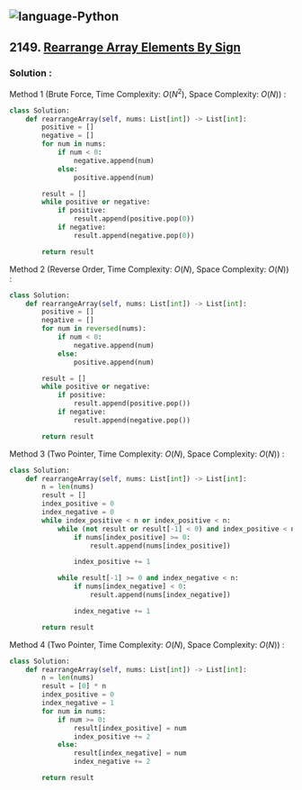![language-Python](https://img.shields.io/badge/Python-ffd43b?style=for-the-badge&logo=PYTHON)
---

## 2149. [Rearrange Array Elements By Sign](https://leetcode.com/problems/rearrange-array-elements-by-sign)

### Solution :

Method 1 (Brute Force, Time Complexity: $O(N^2)$, Space Complexity: $O(N)$) :
```python
class Solution:
    def rearrangeArray(self, nums: List[int]) -> List[int]:
        positive = []
        negative = []
        for num in nums:
            if num < 0:
                negative.append(num)
            else:
                positive.append(num)

        result = []
        while positive or negative:
            if positive:
                result.append(positive.pop(0))
            if negative:
                result.append(negative.pop(0))

        return result
```

Method 2 (Reverse Order, Time Complexity: $O(N)$, Space Complexity: $O(N)$) :
```python
class Solution:
    def rearrangeArray(self, nums: List[int]) -> List[int]:
        positive = []
        negative = []
        for num in reversed(nums):
            if num < 0:
                negative.append(num)
            else:
                positive.append(num)

        result = []
        while positive or negative:
            if positive:
                result.append(positive.pop())
            if negative:
                result.append(negative.pop())

        return result
```

Method 3 (Two Pointer, Time Complexity: $O(N)$, Space Complexity: $O(N)$) :
```python
class Solution:
    def rearrangeArray(self, nums: List[int]) -> List[int]:
        n = len(nums)
        result = []
        index_positive = 0
        index_negative = 0
        while index_positive < n or index_positive < n:
            while (not result or result[-1] < 0) and index_positive < n:
                if nums[index_positive] >= 0:
                    result.append(nums[index_positive])

                index_positive += 1

            while result[-1] >= 0 and index_negative < n:
                if nums[index_negative] < 0:
                    result.append(nums[index_negative])

                index_negative += 1

        return result
```

Method 4 (Two Pointer, Time Complexity: $O(N)$, Space Complexity: $O(N)$) :
```python
class Solution:
    def rearrangeArray(self, nums: List[int]) -> List[int]:
        n = len(nums)
        result = [0] * n
        index_positive = 0
        index_negative = 1
        for num in nums:
            if num >= 0:
                result[index_positive] = num
                index_positive += 2
            else:
                result[index_negative] = num
                index_negative += 2

        return result
```
